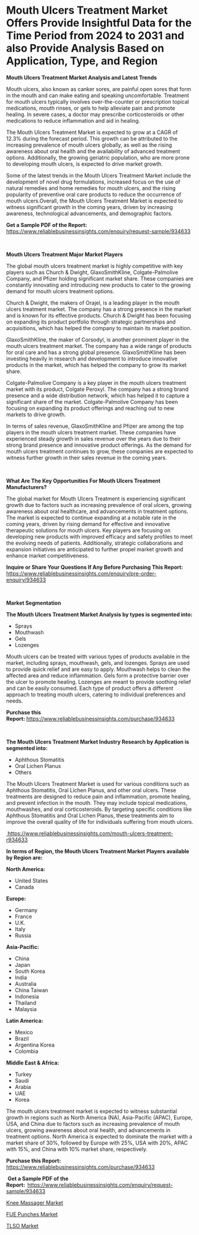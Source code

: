 <p><h1>Mouth Ulcers Treatment Market Offers Provide Insightful Data for the Time Period from 2024 to 2031 and also Provide Analysis Based on Application, Type, and Region</h1></p><p><strong>Mouth Ulcers Treatment Market Analysis and Latest Trends</strong></p>
<p><p>Mouth ulcers, also known as canker sores, are painful open sores that form in the mouth and can make eating and speaking uncomfortable. Treatment for mouth ulcers typically involves over-the-counter or prescription topical medications, mouth rinses, or gels to help alleviate pain and promote healing. In severe cases, a doctor may prescribe corticosteroids or other medications to reduce inflammation and aid in healing.</p><p>The Mouth Ulcers Treatment Market is expected to grow at a CAGR of 12.3% during the forecast period. This growth can be attributed to the increasing prevalence of mouth ulcers globally, as well as the rising awareness about oral health and the availability of advanced treatment options. Additionally, the growing geriatric population, who are more prone to developing mouth ulcers, is expected to drive market growth.</p><p>Some of the latest trends in the Mouth Ulcers Treatment Market include the development of novel drug formulations, increased focus on the use of natural remedies and home remedies for mouth ulcers, and the rising popularity of preventive oral care products to reduce the occurrence of mouth ulcers.Overall, the Mouth Ulcers Treatment Market is expected to witness significant growth in the coming years, driven by increasing awareness, technological advancements, and demographic factors.</p></p>
<p><strong>Get a Sample PDF of the Report:&nbsp;</strong> <a href="https://www.reliablebusinessinsights.com/enquiry/request-sample/934633">https://www.reliablebusinessinsights.com/enquiry/request-sample/934633</a></p>
<p>&nbsp;</p>
<p><strong>Mouth Ulcers Treatment Major Market Players</strong></p>
<p><p>The global mouth ulcers treatment market is highly competitive with key players such as Church & Dwight, GlaxoSmithKline, Colgate-Palmolive Company, and Pfizer holding significant market share. These companies are constantly innovating and introducing new products to cater to the growing demand for mouth ulcers treatment options.</p><p>Church & Dwight, the makers of Orajel, is a leading player in the mouth ulcers treatment market. The company has a strong presence in the market and is known for its effective products. Church & Dwight has been focusing on expanding its product portfolio through strategic partnerships and acquisitions, which has helped the company to maintain its market position.</p><p>GlaxoSmithKline, the maker of Corsodyl, is another prominent player in the mouth ulcers treatment market. The company has a wide range of products for oral care and has a strong global presence. GlaxoSmithKline has been investing heavily in research and development to introduce innovative products in the market, which has helped the company to grow its market share.</p><p>Colgate-Palmolive Company is a key player in the mouth ulcers treatment market with its product, Colgate Peroxyl. The company has a strong brand presence and a wide distribution network, which has helped it to capture a significant share of the market. Colgate-Palmolive Company has been focusing on expanding its product offerings and reaching out to new markets to drive growth.</p><p>In terms of sales revenue, GlaxoSmithKline and Pfizer are among the top players in the mouth ulcers treatment market. These companies have experienced steady growth in sales revenue over the years due to their strong brand presence and innovative product offerings. As the demand for mouth ulcers treatment continues to grow, these companies are expected to witness further growth in their sales revenue in the coming years.</p></p>
<p>&nbsp;</p>
<p><strong>What Are The Key Opportunities For Mouth Ulcers Treatment Manufacturers?</strong></p>
<p><p>The global market for Mouth Ulcers Treatment is experiencing significant growth due to factors such as increasing prevalence of oral ulcers, growing awareness about oral healthcare, and advancements in treatment options. The market is expected to continue expanding at a notable rate in the coming years, driven by rising demand for effective and innovative therapeutic solutions for mouth ulcers. Key players are focusing on developing new products with improved efficacy and safety profiles to meet the evolving needs of patients. Additionally, strategic collaborations and expansion initiatives are anticipated to further propel market growth and enhance market competitiveness.</p></p>
<p><strong>Inquire or Share Your Questions If Any Before Purchasing This Report:</strong> <a href="https://www.reliablebusinessinsights.com/enquiry/pre-order-enquiry/934633">https://www.reliablebusinessinsights.com/enquiry/pre-order-enquiry/934633</a></p>
<p>&nbsp;</p>
<p><strong>Market Segmentation</strong></p>
<p><strong>The Mouth Ulcers Treatment Market Analysis by types is segmented into:</strong></p>
<p><ul><li>Sprays</li><li>Mouthwash</li><li>Gels</li><li>Lozenges</li></ul></p>
<p><p>Mouth ulcers can be treated with various types of products available in the market, including sprays, mouthwash, gels, and lozenges. Sprays are used to provide quick relief and are easy to apply. Mouthwash helps to clean the affected area and reduce inflammation. Gels form a protective barrier over the ulcer to promote healing. Lozenges are meant to provide soothing relief and can be easily consumed. Each type of product offers a different approach to treating mouth ulcers, catering to individual preferences and needs.</p></p>
<p><strong>Purchase this Report:&nbsp;</strong><a href="https://www.reliablebusinessinsights.com/purchase/934633">https://www.reliablebusinessinsights.com/purchase/934633</a></p>
<p>&nbsp;</p>
<p><strong>The Mouth Ulcers Treatment Market Industry Research by Application is segmented into:</strong></p>
<p><ul><li>Aphthous Stomatitis</li><li>Oral Lichen Planus</li><li>Others</li></ul></p>
<p><p>The Mouth Ulcers Treatment Market is used for various conditions such as Aphthous Stomatitis, Oral Lichen Planus, and other oral ulcers. These treatments are designed to reduce pain and inflammation, promote healing, and prevent infection in the mouth. They may include topical medications, mouthwashes, and oral corticosteroids. By targeting specific conditions like Aphthous Stomatitis and Oral Lichen Planus, these treatments aim to improve the overall quality of life for individuals suffering from mouth ulcers.</p></p>
<p><a href="https://www.reliablebusinessinsights.com/mouth-ulcers-treatment-r934633">&nbsp;https://www.reliablebusinessinsights.com/mouth-ulcers-treatment-r934633</a></p>
<p><strong>In terms of Region, the Mouth Ulcers Treatment Market Players available by Region are:</strong></p>
<p>
    <p> <strong> North America: </strong>
        <ul>
            <li>United States</li>
            <li>Canada</li>
        </ul>
        </p> 
    <p> <strong> Europe: </strong>
        <ul>
            <li>Germany</li>
            <li>France</li>
            <li>U.K.</li>
            <li>Italy</li>
            <li>Russia</li>
        </ul>
        </p> 
    <p> <strong> Asia-Pacific: </strong>
        <ul>
            <li>China</li>
            <li>Japan</li>
            <li>South Korea</li>
            <li>India</li>
            <li>Australia</li>
            <li>China Taiwan</li>
            <li>Indonesia</li>
            <li>Thailand</li>
            <li>Malaysia</li>
        </ul>
        </p> 
    <p> <strong> Latin America: </strong>
        <ul>
            <li>Mexico</li>
            <li>Brazil</li>
            <li>Argentina Korea</li>
            <li>Colombia</li>
        </ul>
        </p> 
    <p> <strong> Middle East & Africa: </strong>
        <ul>
            <li>Turkey</li>
            <li>Saudi</li>
            <li>Arabia</li>
            <li>UAE</li>
            <li>Korea</li>
        </ul>
    </p>
    </p>
<p><p>The mouth ulcers treatment market is expected to witness substantial growth in regions such as North America (NA), Asia-Pacific (APAC), Europe, USA, and China due to factors such as increasing prevalence of mouth ulcers, growing awareness about oral health, and advancements in treatment options. North America is expected to dominate the market with a market share of 30%, followed by Europe with 25%, USA with 20%, APAC with 15%, and China with 10% market share, respectively.</p></p>
<p><strong>Purchase this Report: </strong><a href="https://www.reliablebusinessinsights.com/purchase/934633">https://www.reliablebusinessinsights.com/purchase/934633</a></p>
<p>&nbsp;<strong>Get a Sample PDF of the Report:&nbsp;&nbsp;</strong><a href="https://www.reliablebusinessinsights.com/enquiry/request-sample/934633">https://www.reliablebusinessinsights.com/enquiry/request-sample/934633</a></p>
<p><strong></strong></p>
<p><p><a href="https://github.com/airdrophunter675/Market-Research-Report-List-1/blob/main/knee-massager-market.md">Knee Massager Market</a></p><p><a href="https://github.com/ayamsauke86/Market-Research-Report-List-1/blob/main/fue-punches-market.md">FUE Punches Market</a></p><p><a href="https://github.com/aafbctfl75/Market-Research-Report-List-1/blob/main/tlso-market.md">TLSO Market</a></p></p>